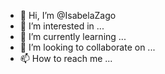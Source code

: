 - 👋 Hi, I’m @IsabelaZago
- 👀 I’m interested in ...
- 🌱 I’m currently learning ...
- 💞️ I’m looking to collaborate on ...
- 📫 How to reach me ...

<!---
IsabelaZago/IsabelaZago is a ✨ special ✨ repository because its `README.md` (this file) appears on your GitHub profile.
You can click the Preview link to take a look at your changes.
--->
